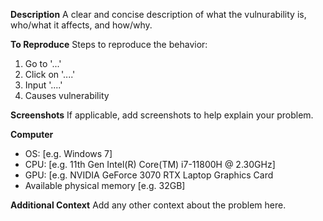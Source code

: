 **Description**
A clear and concise description of what the vulnurability is, who/what it affects, and how/why.

**To Reproduce**
Steps to reproduce the behavior:
1. Go to '...'
2. Click on '....'
3. Input '....'
4. Causes vulnerability

**Screenshots**
If applicable, add screenshots to help explain your problem.

**Computer**
 - OS: [e.g. Windows 7]
 - CPU: [e.g. 11th Gen Intel(R) Core(TM) i7-11800H @ 2.30GHz]
 - GPU: [e.g. NVIDIA GeForce 3070 RTX Laptop Graphics Card
 - Available physical memory [e.g. 32GB]

**Additional Context**
Add any other context about the problem here.
